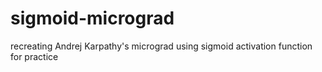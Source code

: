 # sigmoid-micrograd
recreating Andrej Karpathy's micrograd using sigmoid activation function for practice
